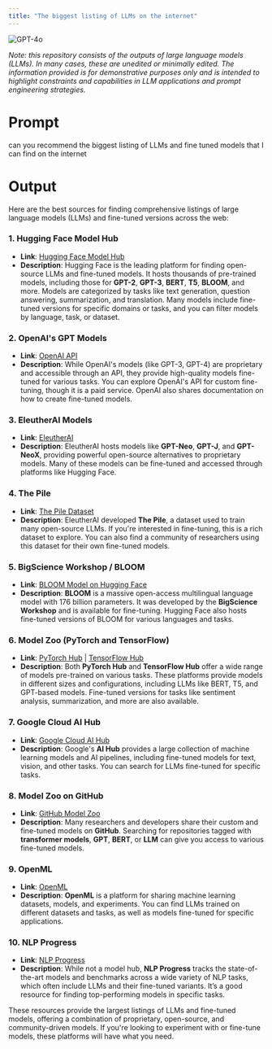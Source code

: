 ```yaml
---
title: "The biggest listing of LLMs on the internet"
---
```

![GPT-4o](https://img.shields.io/badge/GPT--4o-3333FF?style=for-the-badge&logo=openai&logoColor=white)



*Note: this repository consists of the outputs of large language models (LLMs). In many cases, these are unedited or minimally edited. The information provided is for demonstrative purposes only and is intended to highlight constraints and capabilities in LLM applications and prompt engineering strategies.*


# Prompt

can you recommend the biggest listing of LLMs and fine tuned models that I can find on the internet

# Output

Here are the best sources for finding comprehensive listings of large language models (LLMs) and fine-tuned versions across the web:

### **1. Hugging Face Model Hub**
- **Link**: [Hugging Face Model Hub](https://huggingface.co/models)
- **Description**: Hugging Face is the leading platform for finding open-source LLMs and fine-tuned models. It hosts thousands of pre-trained models, including those for **GPT-2**, **GPT-3**, **BERT**, **T5**, **BLOOM**, and more. Models are categorized by tasks like text generation, question answering, summarization, and translation. Many models include fine-tuned versions for specific domains or tasks, and you can filter models by language, task, or dataset.
  
### **2. OpenAI's GPT Models**
- **Link**: [OpenAI API](https://beta.openai.com/)
- **Description**: While OpenAI's models (like GPT-3, GPT-4) are proprietary and accessible through an API, they provide high-quality models fine-tuned for various tasks. You can explore OpenAI's API for custom fine-tuning, though it is a paid service. OpenAI also shares documentation on how to create fine-tuned models.

### **3. EleutherAI Models**
- **Link**: [EleutherAI](https://www.eleuther.ai/projects/)
- **Description**: EleutherAI hosts models like **GPT-Neo**, **GPT-J**, and **GPT-NeoX**, providing powerful open-source alternatives to proprietary models. Many of these models can be fine-tuned and accessed through platforms like Hugging Face.

### **4. The Pile**
- **Link**: [The Pile Dataset](https://github.com/EleutherAI/the-pile)
- **Description**: EleutherAI developed **The Pile**, a dataset used to train many open-source LLMs. If you're interested in fine-tuning, this is a rich dataset to explore. You can also find a community of researchers using this dataset for their own fine-tuned models.

### **5. BigScience Workshop / BLOOM**
- **Link**: [BLOOM Model on Hugging Face](https://huggingface.co/bigscience/bloom)
- **Description**: **BLOOM** is a massive open-access multilingual language model with 176 billion parameters. It was developed by the **BigScience Workshop** and is available for fine-tuning. Hugging Face also hosts fine-tuned versions of BLOOM for various languages and tasks.

### **6. Model Zoo (PyTorch and TensorFlow)**
- **Link**: [PyTorch Hub](https://pytorch.org/hub/) | [TensorFlow Hub](https://tfhub.dev/)
- **Description**: Both **PyTorch Hub** and **TensorFlow Hub** offer a wide range of models pre-trained on various tasks. These platforms provide models in different sizes and configurations, including LLMs like BERT, T5, and GPT-based models. Fine-tuned versions for tasks like sentiment analysis, summarization, and more are also available.

### **7. Google Cloud AI Hub**
- **Link**: [Google Cloud AI Hub](https://cloud.google.com/ai-hub)
- **Description**: Google's **AI Hub** provides a large collection of machine learning models and AI pipelines, including fine-tuned models for text, vision, and other tasks. You can search for LLMs fine-tuned for specific tasks.

### **8. Model Zoo on GitHub**
- **Link**: [GitHub Model Zoo](https://github.com/search?q=transformer+models)
- **Description**: Many researchers and developers share their custom and fine-tuned models on **GitHub**. Searching for repositories tagged with **transformer models**, **GPT**, **BERT**, or **LLM** can give you access to various fine-tuned models. 

### **9. OpenML**
- **Link**: [OpenML](https://www.openml.org/)
- **Description**: **OpenML** is a platform for sharing machine learning datasets, models, and experiments. You can find LLMs trained on different datasets and tasks, as well as models fine-tuned for specific applications.

### **10. NLP Progress**
- **Link**: [NLP Progress](https://nlpprogress.com/)
- **Description**: While not a model hub, **NLP Progress** tracks the state-of-the-art models and benchmarks across a wide variety of NLP tasks, which often include LLMs and their fine-tuned variants. It’s a good resource for finding top-performing models in specific tasks.

These resources provide the largest listings of LLMs and fine-tuned models, offering a combination of proprietary, open-source, and community-driven models. If you're looking to experiment with or fine-tune models, these platforms will have what you need.